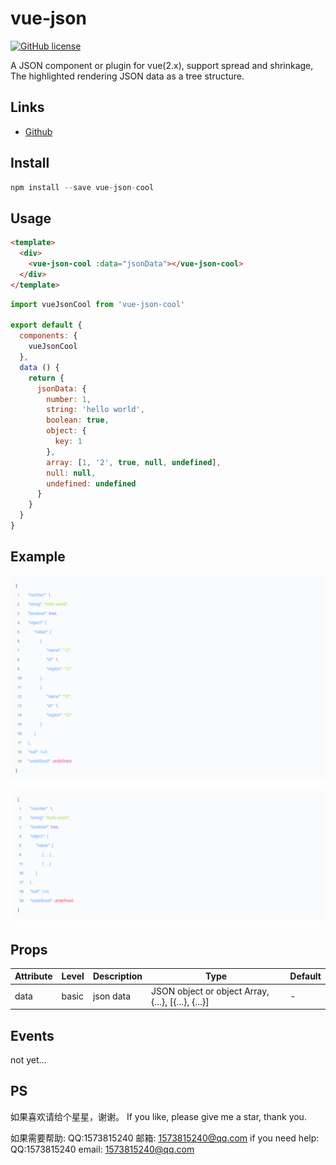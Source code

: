 # vue-json

[![GitHub license](https://img.shields.io/badge/license-MIT-blue.svg)](https://github.com/5SSS/vue-json)

A JSON component or plugin for vue(2.x), support spread and shrinkage, The highlighted rendering JSON data as a tree structure.

## Links

- [Github](https://github.com/5SSS/vue-json)

## Install

```js
npm install --save vue-json-cool
```

## Usage

```html
<template>
  <div>
    <vue-json-cool :data="jsonData"></vue-json-cool>
  </div>
</template>
```

```js
import vueJsonCool from 'vue-json-cool'

export default {
  components: {
    vueJsonCool
  },
  data () {
    return {
      jsonData: {
        number: 1,
        string: 'hello world',
        boolean: true,
        object: {
          key: 1
        },
        array: [1, '2', true, null, undefined],
        null: null,
        undefined: undefined
      }
    }
  }
}
```

## Example

![示例1](./img/json1.png)

![示例2](./img/json2.png)

## Props

| Attribute | Level | Description | Type | Default |
|-------- |-------- |-------- |-------- | -------- |
| data | basic | json data | JSON object or object Array, {...}, [{...}, {...}] | - |

## Events

not yet...

## PS

如果喜欢请给个星星，谢谢。
If you like, please give me a star, thank you.

如果需要帮助: QQ:1573815240 邮箱: 1573815240@qq.com
if you need help: QQ:1573815240 email: 1573815240@qq.com